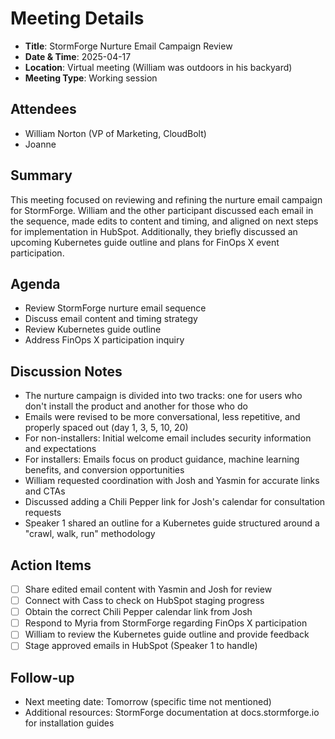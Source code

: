 # Meeting Details

- **Title**: StormForge Nurture Email Campaign Review
- **Date & Time**: 2025-04-17
- **Location**: Virtual meeting (William was outdoors in his backyard)
- **Meeting Type**: Working session

## Attendees
- William Norton (VP of Marketing, CloudBolt)
- Joanne

## Summary
This meeting focused on reviewing and refining the nurture email campaign for StormForge. William and the other participant discussed each email in the sequence, made edits to content and timing, and aligned on next steps for implementation in HubSpot. Additionally, they briefly discussed an upcoming Kubernetes guide outline and plans for FinOps X event participation.

## Agenda
- Review StormForge nurture email sequence
- Discuss email content and timing strategy
- Review Kubernetes guide outline
- Address FinOps X participation inquiry

## Discussion Notes
- The nurture campaign is divided into two tracks: one for users who don't install the product and another for those who do
- Emails were revised to be more conversational, less repetitive, and properly spaced out (day 1, 3, 5, 10, 20)
- For non-installers: Initial welcome email includes security information and expectations
- For installers: Emails focus on product guidance, machine learning benefits, and conversion opportunities
- William requested coordination with Josh and Yasmin for accurate links and CTAs
- Discussed adding a Chili Pepper link for Josh's calendar for consultation requests
- Speaker 1 shared an outline for a Kubernetes guide structured around a "crawl, walk, run" methodology

## Action Items
- [ ] Share edited email content with Yasmin and Josh for review
- [ ] Connect with Cass to check on HubSpot staging progress
- [ ] Obtain the correct Chili Pepper calendar link from Josh
- [ ] Respond to Myria from StormForge regarding FinOps X participation
- [ ] William to review the Kubernetes guide outline and provide feedback
- [ ] Stage approved emails in HubSpot (Speaker 1 to handle)

## Follow-up
- Next meeting date: Tomorrow (specific time not mentioned)
- Additional resources: StormForge documentation at docs.stormforge.io for installation guides
